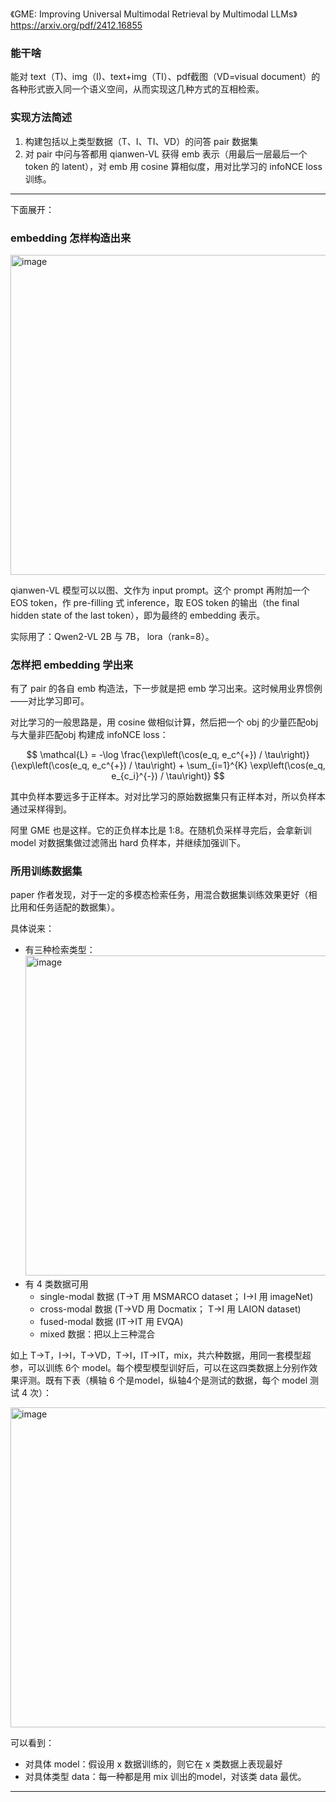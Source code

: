《GME: Improving Universal Multimodal Retrieval by Multimodal LLMs》 https://arxiv.org/pdf/2412.16855

### 能干啥

能对 text（T)、img（I)、text+img（TI）、pdf截图（VD=visual document）的各种形式嵌入同一个语义空间，从而实现这几种方式的互相检索。

### 实现方法简述

1. 构建包括以上类型数据（T、I、TI、VD）的问答 pair 数据集
2. 对 pair 中问与答都用 qianwen-VL 获得 emb 表示（用最后一层最后一个token 的 latent），对 emb 用 cosine 算相似度，用对比学习的 infoNCE loss 训练。

----

下面展开：

### embedding 怎样构造出来

<img width="512" alt="image" src="https://github.com/user-attachments/assets/e5468d21-04b9-476c-87e1-50aca526a47d" />

qianwen-VL 模型可以以图、文作为 input prompt。这个 prompt 再附加一个 EOS token，作 pre-filling 式 inference，取 EOS token 的输出（the final hidden state
of the last token），即为最终的 embedding 表示。

实际用了：Qwen2-VL 2B 与 7B， lora（rank=8）。

### 怎样把 embedding 学出来

有了 pair 的各自 emb 构造法，下一步就是把 emb 学习出来。这时候用业界惯例——对比学习即可。

对比学习的一般思路是，用 cosine 做相似计算，然后把一个 obj 的少量匹配obj与大量非匹配obj 构建成 infoNCE loss：

$$
\mathcal{L} = -\log \frac{\exp\left(\cos(e_q, e_c^{+}) / \tau\right)}{\exp\left(\cos(e_q, e_c^{+}) / \tau\right) + \sum_{i=1}^{K} \exp\left(\cos(e_q, e_{c_i}^{-}) / \tau\right)}
$$

其中负样本要远多于正样本。对对比学习的原始数据集只有正样本对，所以负样本通过采样得到。

阿里 GME 也是这样。它的正负样本比是 1:8。在随机负采样寻完后，会拿新训 model 对数据集做过滤筛出 hard 负样本，并继续加强训下。

### 所用训练数据集

paper 作者发现，对于一定的多模态检索任务，用混合数据集训练效果更好（相比用和任务适配的数据集）。

具体说来：
- 有三种检索类型：
  <img width="512" alt="image" src="https://github.com/user-attachments/assets/ff79afbd-576a-40b4-bf7c-5aef58ad9d52" />
- 有 4 类数据可用
  - single-modal 数据 (T→T 用 MSMARCO dataset； I→I 用 imageNet)
  - cross-modal 数据 (T→VD 用 Docmatix； T→I 用 LAION dataset)
  - fused-modal 数据 (IT→IT 用 EVQA)
  - mixed 数据：把以上三种混合

如上 T→T，I→I，T→VD，T→I，IT→IT，mix，共六种数据，用同一套模型超参，可以训练 6个 model。每个模型模型训好后，可以在这四类数据上分别作效果评测。既有下表（横轴 6 个是model，纵轴4个是测试的数据，每个 model 测试 4 次）：

<img width="512" alt="image" src="https://github.com/user-attachments/assets/c227cefb-466c-4ea3-b160-a0ddbe764c36" />

可以看到：
- 对具体 model：假设用 x 数据训练的，则它在 x 类数据上表现最好
- 对具体类型 data：每一种都是用 mix 训出的model，对该类 data 最优。 

---



